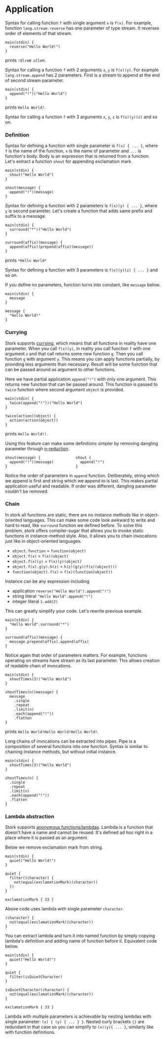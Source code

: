 # Application #

Syntax for calling function `f` with single argument `x` is `f(x)`. For example, function `lang.stream.reverse` has one parameter of type stream. It reverses order of elements of that stream.

    main(stdin) {
      reverse("Hello World!")
    }

prints `!dlroW olleH`.

Syntax for calling a function `f` with 2 arguments `x`, `y` is `f(x)(y)`. For example `lang.stream.append` has 2 parameters. First is a stream to append at the end of second stream parameter.

    main(stdin) {
      append("!")("Hello World")
    }

prints `Hello World!`.

Syntax for calling a function `f` with 3 arguments `x`, `y`, `z` is `f(x)(y)(z)` and so on.

### Definition ###

Syntax for defining a function with single parameter is `f(x) { ... }`, where `f` is the name of the function, `x` is the name of parameter and `...` is function's body. Body is an expression that is returned from a function. Let's extract a function `shout` for appending exclamation mark.

    main(stdin) {
      shout("Hello World")
    }
    
    shout(message) {
      append("!")(message)
    }

Syntax for defining a function with 2 parameters is `f(x)(y) { ... }`, where `y` is second parameter. Let's create a function that adds same prefix and suffix to a message.

    main(stdin) {
      surround("*")("Hello World")
    }
    
    surround(affix)(message) {
      append(affix)(prepend(affix)(message))
    }

prints `*Hello World*`

Syntax for defining a function with 3 parameters is `f(x)(y)(z) { ... }` and so on.

If you define no parameters, function turns into constant, like `message` below.

    main(stdin) {
      message
    }
    
    message {
      "Hello World!"
    }

### Currying ###

Stork supports [currying](https://en.wikipedia.org/wiki/Currying), which means that all functions in reality have one parameter. When you call `f(x)(y)`, in reality you call function `f` with one argument `x` and that call returns some new function `g`. Then you call function `g` with argument `y`. This means you can apply functions partially, by providing less arguments than necessary. Result will be some function that can be passed around as argument to other functions.

Here we have partial application `append("!")` with only one argument. This returns new function that can be passed around. This function is passed to `twice` function where second argument `object` is provided.

    main(stdin) {
      twice(append("!"))("Hello World")
    }
    
    twice(action)(object) {
      action(action(object))
    }

prints `Hello World!!`.

Using this feature can make some definitions simpler by removing dangling parameter through [η-reduction](https://en.wikipedia.org/wiki/Combinatory_logic#Simplifications_of_the_transformation).

    shout(message) {                shout {
      append("!")(message)            append("!")
    }                               }

Notice the order of parameters in `append` function. Deliberately, string which we append is first and string which we append *to* is last. This makes partial application useful and readable. If order was different, dangling parameter couldn't be removed.

### Chain ###

In stork all functions are static, there are no instance methods like in object-oriented languages. This can make some code look awkward to write and hard to read, like `surround` function we defined before. To solve this problem, stork offers compiler-sugar that allows you to invoke static functions in instance-method style. Also, it allows you to chain invocations just like in object-oriented languages.

 - `object.function` = `function(object)`
 - `object.f(x)` = `f(x)(object)`
 - `object.f(x)(y)` = `f(x)(y)(object)`
 - `object.f(x).g(y).h(z)` = `h(z)(g(y)(f(x)(object)))`
 - `function(object).f(x)` = `f(x)(function(object))`

Instance can be any expression including
 - application `reverse("Hello World").append("!")`
 - string literal `"Hello World".append("!")`
 - integer literal `1.add(2)`

This can greatly simplify your code. Let's rewrite previous example.

    main(stdin) {
      "Hello World".surround("*")
    }
    
    surround(affix)(message) {
      message.prepend(affix).append(affix)
    }

Notice again that order of parameters matters. For example, functions operating on streams have stream as its last parameter. This allows creation of readable chain of invocations.

    main(stdin) {
      shoutTimes(3)("Hello World")
    }
    
    shoutTimes(n)(message) {
      message
        .single
        .repeat
        .limit(n)
        .each(append("!"))
        .flatten
    }

prints `Hello World!Hello World!Hello World!`.

Long chains of invocations can be extracted into pipes. Pipe is a composition of several functions into one function. Syntax is similar to chaining instance methods, but without initial instance.

    main(stdin) {
      shoutTimes(3)("Hello World")
    }
    
    shoutTimes(n) {
      .single
      .repeat
      .limit(n)
      .each(append("!"))
      .flatten
    }

### Lambda abstraction ###

Stork supports [anonymous functions/lambdas](https://en.wikipedia.org/wiki/Lambda_calculus#lambdaAbstr). Lambda is a function that doesn't have a name and cannot be reused. It's defined ad hoc right in a place where it is passed as an argument.

Below we remove exclamation mark from string.

    main(stdin) {
      quiet("Hello World!")
    }
    
    quiet {
      filter((character) { 
        not(equal(exclamationMark)(character))
      })
    }
    
    exclamationMark { 33 }

Above code uses lambda with single parameter `character`.

    (character) { 
      not(equal(exclamationMark)(character))
    }

You can extract lambda and turn it into named function by simply copying lambda's definition and adding name of function before it. Equivalent code below.

    main(stdin) {
      quiet("Hello World!")
    }
    
    quiet {
      filter(isQuietCharacter)
    }
    
    isQuietCharacter(character) { 
      not(equal(exclamationMark)(character))
    }
    
    exclamationMark { 33 }

Lambda with multiple parameters is achievable by nesting lambdas with single parameter: `(x) { (y) { ... } }`. Nested curly brackets `{}` are redundant in that case so you can simplify to `(x)(y){ ... }`, similarly like with function definitions.
